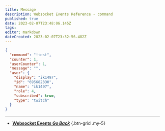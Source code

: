 ```yaml
---
title: Message
description: Websocket Events Reference - command
published: true
date: 2023-02-07T23:48:06.145Z
tags: 
editor: markdown
dateCreated: 2023-02-07T23:32:56.482Z
---
```


```json
{
  "command": "!test",
  "counter": 1,
  "userCounter": 1,
  "message": "",
  "user": {
  	"display": "ik1497",
    "id": "695682330",
    "name": "ik1497",
    "role": 4,
    "subscribed": true,
    "type": "twitch"
  }
}
```

---

- [<i class="mdi mdi-chevron-left"></i>**Websocket Events *Go Back***](/Servers-Clients/WebSocket-Server/Events)
{.btn-grid .my-5}